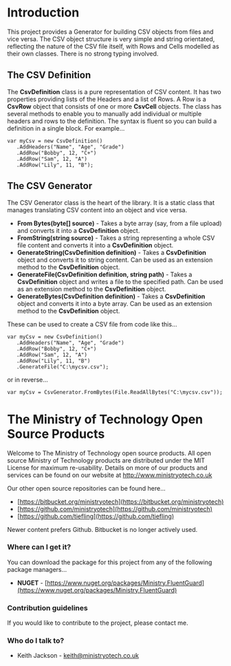 # Introduction
This project provides a Generator for building CSV objects from files and vice versa. The CSV object structure is very simple and string orientated, reflecting the nature of the CSV file itself, with Rows and Cells modelled as their own classes. There is no strong typing involved.

The CSV Definition
-----------------
The **CsvDefinition** class is a pure representation of CSV content. It has two properties providing lists of the Headers and a list of Rows. A Row is a **CsvRow** object that consists of one or more **CsvCell** objects. The class has several methods to enable you to manually add individual or multiple headers and rows to the definition. The syntax is fluent so you can build a definition in a single block. For example...

    var myCsv = new CsvDefinition()
       .AddHeaders("Name", "Age", "Grade")
       .AddRow("Bobby", 12, "C+")
       .AddRow("Sam", 12, "A")
       .AddRow("Lily", 11, "B");

The CSV Generator
-----------------

The CSV Generator class is the heart of the library. It is a static class that manages translating CSV content into an object and vice versa.

- **From Bytes(byte[] source)** - Takes a byte array (say, from a file upload) and converts it into a **CsvDefinition** object.
- **FromString(string source)** - Takes a string representing a whole CSV file content and converts it into a **CsvDefinition** object.
- **GenerateString(CsvDefinition definition)** - Takes a **CsvDefinition** object and converts it to string content. Can be used as an extension method to the **CsvDefinition** object.
- **GenerateFile(CsvDefinition definition, string path)** - Takes a **CsvDefinition** object and writes a file to the specified path. Can be used as an extension method to the **CsvDefinition** object.
- **GenerateBytes(CsvDefinition definition)** - Takes a **CsvDefinition** object and converts it into a byte array. Can be used as an extension method to the **CsvDefinition** object.

These can be used to create a CSV file from code like this...

    var myCsv = new CsvDefinition()
       .AddHeaders("Name", "Age", "Grade")
       .AddRow("Bobby", 12, "C+")
       .AddRow("Sam", 12, "A")
       .AddRow("Lily", 11, "B")
       .GenerateFile("C:\mycsv.csv");


or in reverse...

    var myCsv = CsvGenerator.FromBytes(File.ReadAllBytes("C:\mycsv.csv"));
    

# The Ministry of Technology Open Source Products
Welcome to The Ministry of Technology open source products. All open source Ministry of Technology products are distributed under the MIT License for maximum re-usability. Details on more of our products and services can be found on our website at http://www.ministryotech.co.uk

Our other open source repositories can be found here...

* [https://bitbucket.org/ministryotech](https://bitbucket.org/ministryotech)
* [https://github.com/ministryotech](https://github.com/ministryotech)
* [https://github.com/tiefling](https://github.com/tiefling)

Newer content prefers Github. Bitbucket is no longer actively used.

### Where can I get it?
You can download the package for this project from any of the following package managers...

- **NUGET** - [https://www.nuget.org/packages/Ministry.FluentGuard](https://www.nuget.org/packages/Ministry.FluentGuard)

### Contribution guidelines
If you would like to contribute to the project, please contact me.

### Who do I talk to?
* Keith Jackson - keith@ministryotech.co.uk
